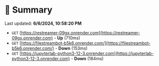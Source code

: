 # 📖 Summary
Last updated: **6/6/2024, 10:58:20 PM**

- `GET` [https://restreamer-09gx.onrender.com](https://restreamer-09gx.onrender.com) - **Up** (710ms)
- `GET` [https://filestreambot-b5k6.onrender.com/](https://filestreambot-b5k6.onrender.com/) - **Down** (153ms)
- `GET` [https://jupyterlab-python3-12-3.onrender.com](https://jupyterlab-python3-12-3.onrender.com) - **Down** (184ms)
